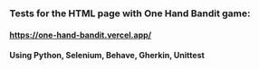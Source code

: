 ### Tests for the HTML page with One Hand Bandit game:
#### https://one-hand-bandit.vercel.app/
#### Using Python, Selenium, Behave, Gherkin, Unittest